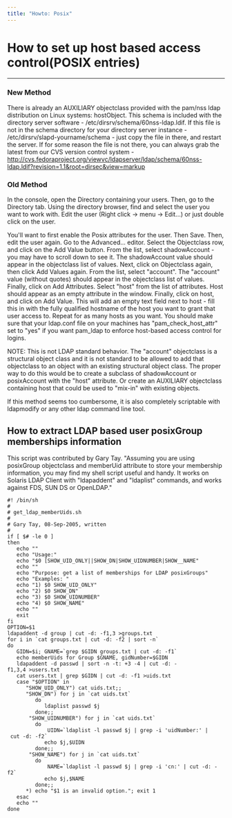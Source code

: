 ```yaml
---
title: "Howto: Posix"
---
```


# How to set up host based access control(POSIX entries)
---------------------------------------

### New Method

There is already an AUXILIARY objectclass provided with the pam/nss ldap distribution on Linux systems: hostObject. This schema is included with the directory server software - /etc/dirsrv/schema/60nss-ldap.ldif. If this file is not in the schema directory for your directory server instance - /etc/dirsrv/slapd-yourname/schema - just copy the file in there, and restart the server. If for some reason the file is not there, you can always grab the latest from our CVS version control system - <http://cvs.fedoraproject.org/viewvc/ldapserver/ldap/schema/60nss-ldap.ldif?revision=1.1&root=dirsec&view=markup>

### Old Method

In the console, open the Directory containing your users. Then, go to the Directory tab. Using the directory browser, find and select the user you want to work with. Edit the user (Right click -\> menu -\> Edit...) or just double click on the user.

You'll want to first enable the Posix attributes for the user. Then Save. Then, edit the user again. Go to the Advanced... editor. Select the Objectclass row, and click on the Add Value button. From the list, select shadowAccount - you may have to scroll down to see it. The shadowAccount value should appear in the objectclass list of values. Next, click on Objectclass again, then click Add Values again. From the list, select "account". The "account" value (without quotes) should appear in the objectclass list of values. Finally, click on Add Attributes. Select "host" from the list of attributes. Host should appear as an empty attribute in the window. Finally, click on host, and click on Add Value. This will add an empty text field next to host - fill this in with the fully qualified hostname of the host you want to grant that user access to. Repeat for as many hosts as you want. You should make sure that your ldap.conf file on your machines has "pam\_check\_host\_attr" set to "yes" if you want pam\_ldap to enforce host-based access control for logins.

NOTE: This is not LDAP standard behavior. The "account" objectclass is a structural object class and it is not standard to be allowed to add that objectclass to an object with an existing structural object class. The proper way to do this would be to create a subclass of shadowAccount or posixAccount with the "host" attribute. Or create an AUXILIARY objectclass containing host that could be used to "mix-in" with existing objects.

If this method seems too cumbersome, it is also completely scriptable with ldapmodify or any other ldap command line tool.

How to extract LDAP based user posixGroup memberships information
-----------------------------------------------------------------

This script was contributed by Gary Tay. "Assuming you are using posixGroup objectclass and memberUid attribute to store your membership information, you may find my shell script useful and handy. It works on Solaris LDAP Client with "ldapaddent" and "ldaplist" commands, and works against FDS, SUN DS or OpenLDAP."

    #! /bin/sh
    #
    # get_ldap_memberUids.sh
    #
    # Gary Tay, 08-Sep-2005, written
    #
    if [ $# -le 0 ]
    then
       echo ""
       echo "Usage:"
       echo "$0 [SHOW_UID_ONLY||SHOW_DN|SHOW_UIDNUMBER|SHOW__NAME"
       echo ""
       echo "Purpose: get a list of memberships for LDAP posixGroups"
       echo "Examples: "
       echo "1) $0 SHOW_UID_ONLY"
       echo "2) $0 SHOW_DN"
       echo "3) $0 SHOW_UIDNUMBER"
       echo "4) $0 SHOW_NAME"
       echo ""
       exit
    fi
    OPTION=$1
    ldapaddent -d group | cut -d: -f1,3 >groups.txt
    for i in `cat groups.txt | cut -d: -f2 | sort -n`
    do
       GIDN=$i; GNAME=`grep $GIDN groups.txt | cut -d: -f1`
       echo memberUids for Group $GNAME, gidNumber=$GIDN
       ldapaddent -d passwd | sort -n -t: +3 -4 | cut -d: -f1,3,4 >users.txt
       cat users.txt | grep $GIDN | cut -d: -f1 >uids.txt
       case "$OPTION" in
          "SHOW_UID_ONLY") cat uids.txt;;
          "SHOW_DN") for j in `cat uids.txt`
             do
                ldaplist passwd $j
             done;;
           "SHOW_UIDNUMBER") for j in `cat uids.txt`
             do
                 UIDN=`ldaplist -l passwd $j | grep -i 'uidNumber:' | cut -d: -f2`
                echo $j,$UIDN
             done;;
           "SHOW_NAME") for j in `cat uids.txt`
             do
                 NAME=`ldaplist -l passwd $j | grep -i 'cn:' | cut -d: -f2`
                echo $j,$NAME
             done;;
          *) echo "$1 is an invalid option."; exit 1
       esac
       echo ""
    done


